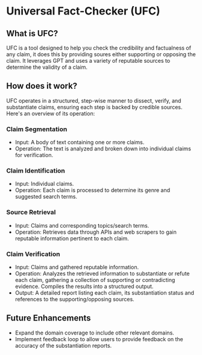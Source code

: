 # Universal Fact-Checker (UFC)

## What is UFC?
UFC is a tool designed to help you check the credibility and factualness of any claim, it does this by providing soures either supporting or opposing the claim. It leverages GPT and uses a variety of reputable sources to determine the validity of a claim.

## How does it work?
UFC operates in a structured, step-wise manner to dissect, verify, and substantiate claims, ensuring each step is backed by credible sources. Here's an overview of its operation:

### Claim Segmentation
  - Input: A body of text containing one or more claims.
  - Operation: The text is analyzed and broken down into individual claims for verification.
### Claim Identification
  - Input: Individual claims.
  - Operation: Each claim is processed to determine its genre and suggested search terms.
### Source Retrieval
  - Input: Claims and corresponding topics/search terms.
  - Operation: Retrieves data through APIs and web scrapers to gain reputable information pertinent to each claim.
### Claim Verification
  - Input: Claims and gathered reputable information.
  - Operation: Analyzes the retrieved information to substantiate or refute each claim, gathering a collection of supporting or contradicting evidence. Compiles the results into a structured output.
  - Output: A detailed report listing each claim, its substantiation status and references to the supporting/opposing sources.


## Future Enhancements
- Expand the domain coverage to include other relevant domains.
- Implement feedback loop to allow users to provide feedback on the accuracy of the substantiation reports.
